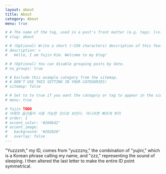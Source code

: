 ```yaml
---
layout: about
title: About
category: About
menu: true

# # The name of the tag, used in a post's front matter (e.g. tags: [<slug>]).
# slug: about

# # (Optional) Write a short (~150 characters) description of this featured tag.
# description: >
#   Hello, I am Yujin Kim. Welcome to my blog!

# # (Optional) You can disable grouping posts by date.
# no_groups: true

# # Exclude this example category from the sitemap.
# # DON'T USE THIS SETTING IN YOUR CATEGORIES!
# sitemap: false

# # Set to to true if you want the category or tag to appear in the sidebar
# menu: true

# Yujin TODO
# 아래의 옵션들이 사용 가능한 것으로 보인다. 아니라면 빠르게 튀자
# order: 1
# accent_color: '#268bd2'
# accent_image: 
#   background: '#202020'
#   overlay: false
---
```


<!--author-->

"Yuzzznh," my ID, comes from "yuzzzny," the combination of "yujini," which is a Korean phrase calling my name, and "zzz," representing the sound of sleeping. 
I then altered the last letter to make the entire ID point symmetrical.